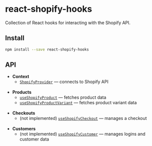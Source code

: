 # react-shopify-hooks

Collection of React hooks for interacting with the Shopify API.

## Install

```sh
npm install --save react-shopify-hooks
```

## API

- **Context**
  - [`ShopifyProvider`](./docs/ShopifyProvider) &mdash; connects to Shopify API
    <br/>
    <br/>
- **Products**
  - [`useShopifyProduct`](./docs/useShopifyProduct) &mdash; fetches product data
  - [`useShopifyProductVariant`](./docs/useShopifyProductVariant) &mdash; fetches product variant data
    <br/>
    <br/>
- **Checkouts**
  - (not implemented) [`useShopifyCheckout`](./docs/useShopifyCart) &mdash; manages a checkout
    <br/>
    <br/>
- **Customers**
  - (not implemented) [`useShopifyCustomer`](./docs/useShopifyCart) &mdash; manages logins and customer data
